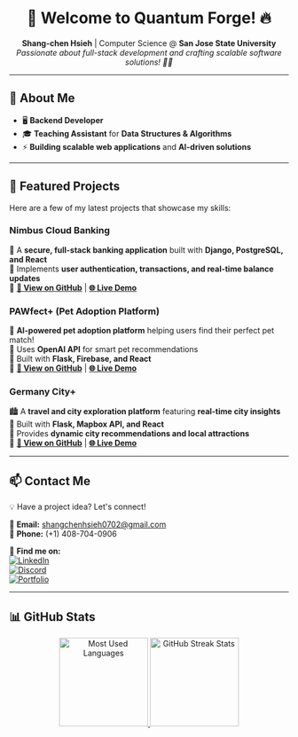 <h1 align="center">🚀 Welcome to Quantum Forge! 🔥</h1> 

<p align="center">
  <b>Shang-chen Hsieh</b> | Computer Science @ <b>San Jose State University</b> <br>
  <i>Passionate about full-stack development and crafting scalable software solutions! 🧙‍♂️</i>
</p>

---

## 🌟 About Me
- 🖥️ **Backend Developer** 
- 🎓 **Teaching Assistant** for **Data Structures & Algorithms**   
- ⚡ **Building scalable web applications** and **AI-driven solutions**   

---

## 🔗 Featured Projects
Here are a few of my latest projects that showcase my skills:

### **Nimbus Cloud Banking**
🔹 A **secure, full-stack banking application** built with **Django, PostgreSQL, and React**  
🔹 Implements **user authentication, transactions, and real-time balance updates**  
🔹 **[🔗 View on GitHub](https://github.com/ShangchenHsieh/nimbus-cloud-banking)** | **[🌐 Live Demo](https://youtu.be/sortpnx6NxI)**  

### **PAWfect+ (Pet Adoption Platform)**
🐶 **AI-powered pet adoption platform** helping users find their perfect pet match!  
🔹 Uses **OpenAI API** for smart pet recommendations  
🔹 Built with **Flask, Firebase, and React**  
🔹 **[🔗 View on GitHub](https://github.com/ShangchenHsieh/pet_management_tool)** | **[🌐 Live Demo]()**  

### **Germany City+**
🏙️ A **travel and city exploration platform** featuring **real-time city insights**  
🔹 Built with **Flask, Mapbox API, and React**  
🔹 Provides **dynamic city recommendations and local attractions**  
🔹 **[🔗 View on GitHub](https://github.com/ShangchenHsieh/Germany-City-Plus)** | **[🌐 Live Demo]()**  

---

## 📫 Contact Me
💡 Have a project idea? Let's connect!  

📧 **Email:** [shangchenhsieh0702@gmail.com](mailto:shangchenhsieh0702@gmail.com)  
📱 **Phone:** (+1) 408-704-0906  

🔗 **Find me on:**  
[![LinkedIn](https://img.shields.io/badge/LinkedIn-0077B5?logo=linkedin&logoColor=white&style=for-the-badge)](https://www.linkedin.com/in/shang-chen-hsieh-598167222/)  
[![Discord](https://img.shields.io/badge/Discord-7289DA?style=for-the-badge&logo=discord&logoColor=white)](https://discordapp.com/users/559745688267653133)  
[![Portfolio](https://img.shields.io/badge/Portfolio-000?style=for-the-badge&logo=vercel)](https://sean-portfolio-git-main-shangchenhsiehs-projects.vercel.app/)  

---

## 📊 GitHub Stats
<p align="center">
  <a href="https://github.com/ShangchenHsieh">
    <img height="160" src="https://github-readme-stats.vercel.app/api/top-langs/?username=ShangchenHsieh&layout=compact" alt="Most Used Languages" />
    <img height="160" src="https://github-readme-streak-stats.herokuapp.com/?user=shangchenhsieh" alt="GitHub Streak Stats" />
  </a>
</p>
